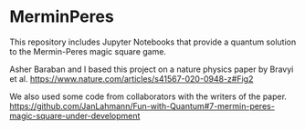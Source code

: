 # MerminPeres

This repository includes Jupyter Notebooks that provide a quantum solution to the Mermin-Peres magic square game.

Asher Baraban and I based this project on a nature physics paper by Bravyi et al. https://www.nature.com/articles/s41567-020-0948-z#Fig2

We also used some code from collaborators with the writers of the paper. https://github.com/JanLahmann/Fun-with-Quantum#7-mermin-peres-magic-square-under-development
